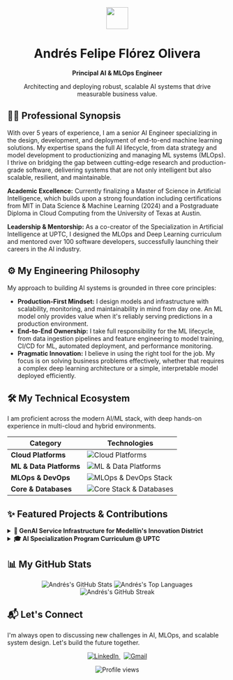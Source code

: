 <div align="center">
  <img src="https://media.giphy.com/media/v1.Y2lkPTc5MGI3NjExbm9oNG0zN3J6eDkyemw0dTFvZG16Y2tkaXQ2OHBqc2p2ZnN0c3ZtMyZlcD12MV9pbnRlcm5hbF9naWZfYnlfaWQmY3Q9Zw/hvRJCLFzcasrR4ia7z/giphy.gif" width="50px" />
  <h1>Andrés Felipe Flórez Olivera</h1>
  <strong>Principal AI & MLOps Engineer</strong>
  <p>Architecting and deploying robust, scalable AI systems that drive measurable business value.</p>
</div>

## 👨‍🚀 Professional Synopsis

With over 5 years of experience, I am a senior AI Engineer specializing in the design, development, and deployment of end-to-end machine learning solutions. My expertise spans the full AI lifecycle, from data strategy and model development to productionizing and managing ML systems (MLOps). I thrive on bridging the gap between cutting-edge research and production-grade software, delivering systems that are not only intelligent but also scalable, resilient, and maintainable.

**Academic Excellence:** Currently finalizing a Master of Science in Artificial Intelligence, which builds upon a strong foundation including certifications from MIT in Data Science & Machine Learning (2024) and a Postgraduate Diploma in Cloud Computing from the University of Texas at Austin.

**Leadership & Mentorship:** As a co-creator of the Specialization in Artificial Intelligence at UPTC, I designed the MLOps and Deep Learning curriculum and mentored over 100 software developers, successfully launching their careers in the AI industry.

## ⚙️ My Engineering Philosophy

My approach to building AI systems is grounded in three core principles:

- **Production-First Mindset:** I design models and infrastructure with scalability, monitoring, and maintainability in mind from day one. An ML model only provides value when it's reliably serving predictions in a production environment.
- **End-to-End Ownership:** I take full responsibility for the ML lifecycle, from data ingestion pipelines and feature engineering to model training, CI/CD for ML, automated deployment, and performance monitoring.
- **Pragmatic Innovation:** I believe in using the right tool for the job. My focus is on solving business problems effectively, whether that requires a complex deep learning architecture or a simple, interpretable model deployed efficiently.

## 🛠️ My Technical Ecosystem

I am proficient across the modern AI/ML stack, with deep hands-on experience in multi-cloud and hybrid environments.

| Category               | Technologies                                                                                                                                                                                                                                                                     |
|------------------------|-----------------------------------------------------------------------------------------------------------------------------------------------------------------------------------------------------------------------------------------------------------------------------------|
| **Cloud Platforms**    | <img src="https://skillicons.dev/icons?i=aws,azure,gcp&perline=3" alt="Cloud Platforms"/>                                                                                                                                                |
| **ML & Data Platforms**| <img src="https://skillicons.dev/icons?i=databricks,tensorflow,keras,pytorch,sklearn,huggingface,pandas,numpy,jupyter&perline=9" alt="ML & Data Platforms"/>                                       |
| **MLOps & DevOps**     | <img src="https://skillicons.dev/icons?i=docker,kubernetes,mlflow,terraform,git,githubactions,jenkins,linux,bash&perline=9" alt="MLOps & DevOps Stack"/>                                           |
| **Core & Databases**   | <img src="https://skillicons.dev/icons?i=python,sql,postgres,redis,mongodb&perline=5" alt="Core Stack & Databases"/>                                                                               |

## ✨ Featured Projects & Contributions

<details>
<summary><strong>🚀 GenAI Service Infrastructure for Medellín's Innovation District</strong></summary>
<br>
<ul>
<li><strong>Objective:</strong> To design a scalable, multi-tenant platform to serve fine-tuned Large Language Models (LLMs) for various city-wide innovation projects.</li>
<li><strong>My Role:</strong> Lead Architect. I was responsible for the end-to-end system design, from model evaluation and containerization (Docker) to orchestration (Kubernetes) and secure API deployment on AWS.</li>
<li><strong>Tech Stack:</strong> <code>Python</code>, <code>LangChain</code>, <code>Docker</code>, <code>Kubernetes (EKS)</code>, <code>AWS (S3, SageMaker, API Gateway)</code>, <code>PostgreSQL</code>, <code>Terraform</code>.</li>
<li><strong>Outcome:</strong> Successfully deployed a pilot version serving three internal teams, reducing inference latency by 40% and establishing a reusable MLOps blueprint for future GenAI projects in the city.</li>
</ul>
</details>

<details>
<summary><strong>🎓 AI Specialization Program Curriculum @ UPTC</strong></summary>
<br>
<ul>
<li><strong>Objective:</strong> To create a post-graduate program to upskill professional software developers in modern AI and Machine Learning engineering principles.</li>
<li><strong>My Role:</strong> Co-Creator & Lead Instructor. I designed the MLOps and Deep Learning modules, focusing on practical, hands-on projects that mirrored real-world industry challenges using tools like MLflow, Docker, and cloud platforms.</li>
<li><strong>Tech Stack:</strong> <code>Python</code>, <code>Scikit-learn</code>, <code>TensorFlow</code>, <code>MLflow</code>, <code>Git</code>, <code>Docker</code>, <code>GCP (Vertex AI)</code>.</li>
<li><strong>Outcome:</strong> Graduated three cohorts totaling over 100 developers, with an 85% placement rate into AI-related roles within 6 months of completion. The program is now a benchmark for practical AI education in the region.</li>
</ul>
</details>

## 📊 My GitHub Stats

<div align="center">
  <img src="https://github-readme-stats.vercel.app/api?username=afelipfo&show_icons=true&count_private=true&theme=tokyonight&hide_border=true&rank_icon=github" alt="Andrés's GitHub Stats"/>
  <img src="https://github-readme-stats.vercel.app/api/top-langs/?username=afelipfo&layout=compact&theme=tokyonight&hide_border=true" alt="Andrés's Top Languages"/>
  <img src="https://streak-stats.demolab.com?user=afelipfo&theme=tokyonight&hide_border=true" alt="Andrés's GitHub Streak"/>
</div>

## 📬 Let's Connect

I'm always open to discussing new challenges in AI, MLOps, and scalable system design. Let's build the future together.

<p align="center">
  <a href="https://www.linkedin.com/in/andresflorezolivera/" target="_blank">
    <img src="https://img.shields.io/badge/LinkedIn-0077B5?style=for-the-badge&logo=linkedin&logoColor=white" alt="LinkedIn"/>
  </a>
  &nbsp;
  <a href="mailto:afelipfo@gmail.com">
    <img src="https://img.shields.io/badge/Gmail-D14836?style=for-the-badge&logo=gmail&logoColor=white" alt="Gmail"/>
  </a>
</p>

<p align="center">
  <img src="https://komarev.com/ghpvc/?username=afelipfo&label=Profile%20Views&color=0e75b6&style=flat-square" alt="Profile views"/>
</p>
